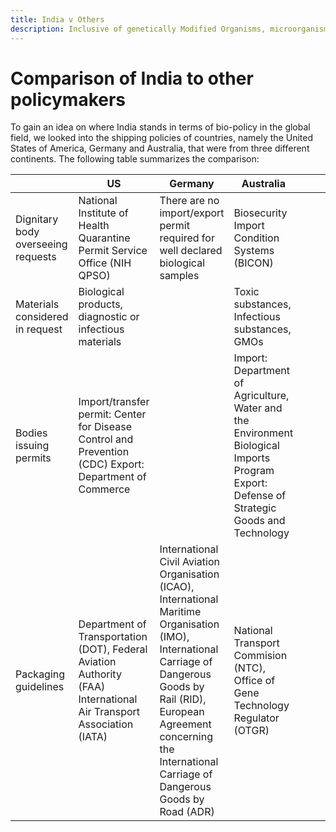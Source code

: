 ```yaml
---
title: India v Others
description: Inclusive of genetically Modified Organisms, microorganisms, nucleic acids, proteins and cultures
---
```


# Comparison of India to other policymakers


To gain an idea on where India stands in terms of bio-policy in the global field, we looked into the shipping policies of countries, namely the United States of America, Germany and Australia, that were from three different continents. The following table summarizes the comparison:


|                                    | US                                                                                                                   | Germany                                                                                                                                                                                                                                           | Australia                                                                                                                                  |   |   |   |   |   |
|------------------------------------|----------------------------------------------------------------------------------------------------------------------|---------------------------------------------------------------------------------------------------------------------------------------------------------------------------------------------------------------------------------------------------|--------------------------------------------------------------------------------------------------------------------------------------------|---|---|---|---|---|
| Dignitary body overseeing requests | National Institute of Health Quarantine Permit Service Office (NIH QPSO)                                             | There are no import/export permit required for well declared biological samples                                                                                                                                                                   | Biosecurity Import Condition Systems (BICON)                                                                                               |   |   |   |   |   |
| Materials considered in request    | Biological products, diagnostic or infectious materials                                                              |                                                                                                                                                                                                                                                   | Toxic substances, Infectious substances, GMOs                                                                                              |   |   |   |   |   |
| Bodies issuing permits             | Import/transfer permit: Center for Disease Control and Prevention (CDC) Export: Department of Commerce               |                                                                                                                                                                                                                                                   | Import: Department of Agriculture, Water and the Environment Biological Imports Program  Export: Defense of Strategic Goods and Technology |   |   |   |   |   |
| Packaging guidelines               | Department of Transportation (DOT), Federal Aviation Authority (FAA) International Air Transport Association (IATA)  | International Civil Aviation Organisation (ICAO), International Maritime Organisation (IMO),  International Carriage of Dangerous Goods by Rail (RID),  European Agreement concerning the International Carriage of Dangerous Goods by Road (ADR) | National Transport Commision (NTC), Office of Gene Technology Regulator (OTGR)                                                             |   |   |   |   |   |
